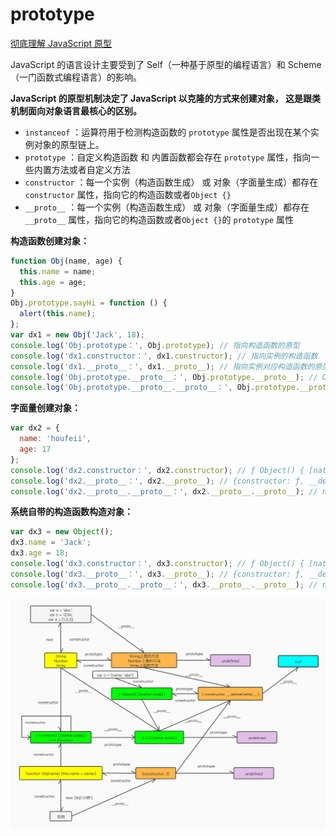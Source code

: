 # prototype

[彻底理解 JavaScript 原型](https://www.cnblogs.com/wilber2013/p/4924309.html)

JavaScript 的语言设计主要受到了 Self（一种基于原型的编程语言）和 Scheme（一门函数式编程语言）的影响。

**JavaScript 的原型机制决定了 JavaScript 以克隆的方式来创建对象， 这是跟类机制面向对象语言最核心的区别。**

- `instanceof` ：运算符用于检测构造函数的 `prototype` 属性是否出现在某个实例对象的原型链上。
- `prototype` ：自定义构造函数 和 内置函数都会存在 `prototype` 属性，指向一些内置方法或者自定义方法
- `constructor` ：每一个实例（构造函数生成） 或 对象（字面量生成）都存在 `constructor` 属性，指向它的构造函数或者`Object {}`
- `__proto__` ：每一个实例（构造函数生成） 或 对象（字面量生成）都存在`__proto__` 属性，指向它的构造函数或者`Object {}`的 `prototype` 属性

**构造函数创建对象：**

```js
function Obj(name, age) {
  this.name = name;
  this.age = age;
}
Obj.prototype.sayHi = function () {
  alert(this.name);
};
var dx1 = new Obj('Jack', 18);
console.log('Obj.prototype：', Obj.prototype); // 指向构造函数的原型
console.log('dx1.constructor：', dx1.constructor); // 指向实例的构造函数
console.log('dx1.__proto__：', dx1.__proto__); // 指向实例对应构造函数的原型
console.log('Obj.prototype.__proto__：', Obj.prototype.__proto__); // Object {}
console.log('Obj.prototype.__proto__.__proto__：', Obj.prototype.__proto__.__proto__); // null
```

**字面量创建对象：**

```js
var dx2 = {
  name: 'houfeii',
  age: 17
};
console.log('dx2.constructor：', dx2.constructor); // ƒ Object() { [native code] }
console.log('dx2.__proto__：', dx2.__proto__); // {constructor: ƒ, __defineGetter__: ...
console.log('dx2.__proto__.__proto__：', dx2.__proto__.__proto__); // null
```

**系统自带的构造函数构造对象：**

```js
var dx3 = new Object();
dx3.name = 'Jack';
dx3.age = 18;
console.log('dx3.constructor：', dx3.constructor); // ƒ Object() { [native code] }
console.log('dx3.__proto__：', dx3.__proto__); // {constructor: ƒ, __defineGetter__: ...
console.log('dx3.__proto__.__proto__：', dx3.__proto__.__proto__); // null
```

![js原型链](./assets/js原型链.jpg)
